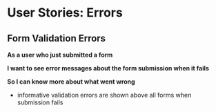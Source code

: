 # User Stories: Errors

## Form Validation Errors


**As a user who just submitted a form**

**I want to see error messages about the form submission when it fails**

**So I can know more about what went wrong**




- informative validation errors are shown above all forms when submission fails


